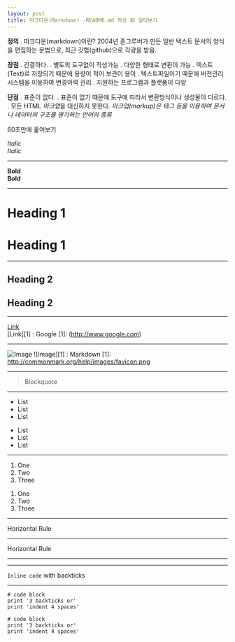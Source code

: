 ```yaml
---
layout: post
title: 마크다운(Markdown) -README.md 작성 前 알아보기
---
```


**정의**
  . 마크다운(markdown)이란?
    2004년 존그루버가 만든 일반 텍스트 문서의 양식을 편집하는 문법으로, 최근 깃헙(github)으로 각광을 받음. 

**장점**
  . 간결하다.
  . 별도의 도구없이 작성가능
  . 다양한 형태로 변환이 가능
  . 텍스트(Text)로 저장되기 때문에 용량이 적어 보관이 용이
  . 텍스트파일이기 때문에 버전관리시스템을 이용하여 변경이력 관리
  . 지원하는 프로그램과 플랫폼이 다양

**단점**
  . 표준이 없다.
  . 표준이 없기 때문에 도구에 따라서 변환방식이나 생성물이 다르다.
  . 모든 HTML *마크업*을 대신하지 못한다.
    *마크업(markup)은 태그 등을 이용하여 문서나 데이터의 구조를 명기하는 언어의 종류*

60초만에 훑어보기

*Italic*  
_Italic_  
***
**Bold**  
__Bold__  
***
# Heading 1  
Heading 1  
=========  
***
## Heading 2  
Heading 2  
---------   
***
[Link](http://www.google.com)  
[Link][1] 
: Google 
[1]: (http://www.google.com)
***
![Image](http://commonmark.org/help/images/favicon.png)
![Image][1] 
: Markdown 
[1]: http://commonmark.org/help/images/favicon.png
***
> Blockquote  
***
* List  
* List  
* List  
- List  
- List  
- List  
***
1. One  
2. Two  
3. Three  
1) One  
2) Two  
3) Three  
***

Horizontal Rule  
___
Horizontal Rule  
***

***
`Inline code` with backticks  
***
```  
# code block  
print '3 backticks or'  
print 'indent 4 spaces'  
```
    # code block
    print '3 backticks or'
    print 'indent 4 spaces'
